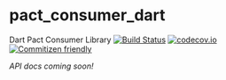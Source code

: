# pact_consumer_dart
Dart Pact Consumer Library
[![Build Status](https://travis-ci.org/thomaslevans-wf/pact_consumer_dart.svg?branch=master)](https://travis-ci.org/thomaslevans-wf/pact_consumer_dart)
[![codecov.io](https://codecov.workiva.net/github/thomaslevans-wf/pact_consumer_dart/coverage.svg?branch=master)](https://codecov.workiva.net/github/thomaslevans-wf/pact_consumer_dart?branch=master)
[![Commitizen friendly](https://img.shields.io/badge/commitizen-friendly-brightgreen.svg)](http://commitizen.github.io/cz-cli/)


_API docs coming soon!_
